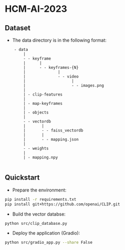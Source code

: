 # HCM-AI-2023

## Dataset
- The data directory is in the following format:
```
    - data
        |
        - - keyframe
        |      |
        |      - - keyframes-{N}
        |              |
        |              - - video
        |                    |
        |                    - - images.png
        |
        | - clip-features
        |
        | - map-keyframes
        |
        | - objects
        |
        - - vectordb 
        |       |
        |       - - faiss_vectordb
        |       |
        |       - - mapping.json
        |
        - - weights
        |
        | - mapping.npy
    
```
## Quickstart
- Prepare the environment:
```bash
pip install -r requirements.txt
pip install git+https://github.com/openai/CLIP.git
```
- Build the vector databse:
```bash
python src/clip_database.py
```
- Deploy the application (Gradio):
```bash
python src/gradio_app.py --share False
```